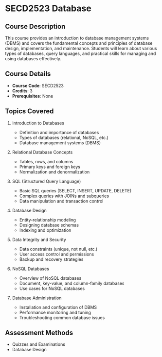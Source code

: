 # SECD2523 Database

## Course Description

This course provides an introduction to database management systems (DBMS) and covers the fundamental concepts and principles of database design, implementation, and maintenance. Students will learn about various types of databases, query languages, and practical skills for managing and using databases effectively.

## Course Details

- **Course Code**: SECD2523
- **Credits**: 3
- **Prerequisites**: None

## Topics Covered

1. Introduction to Databases
   - Definition and importance of databases
   - Types of databases (relational, NoSQL, etc.)
   - Database management systems (DBMS)

2. Relational Database Concepts
   - Tables, rows, and columns
   - Primary keys and foreign keys
   - Normalization and denormalization

3. SQL (Structured Query Language)
   - Basic SQL queries (SELECT, INSERT, UPDATE, DELETE)
   - Complex queries with JOINs and subqueries
   - Data manipulation and transaction control

4. Database Design
   - Entity-relationship modeling
   - Designing database schemas
   - Indexing and optimization

5. Data Integrity and Security
   - Data constraints (unique, not null, etc.)
   - User access control and permissions
   - Backup and recovery strategies

6. NoSQL Databases
   - Overview of NoSQL databases
   - Document, key-value, and column-family databases
   - Use cases for NoSQL databases

7. Database Administration
   - Installation and configuration of DBMS
   - Performance monitoring and tuning
   - Troubleshooting common database issues

## Assessment Methods

- Quizzes and Examinations
- Database Design

